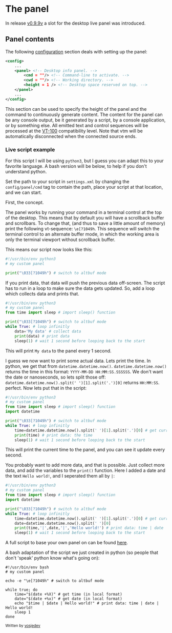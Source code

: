 # The panel

In release [v0.9.9v](https://github.com/netxs-group/vtm/releases/tag/v0.9.9v) a slot for the desktop live panel was introduced. 

## Panel contents

The following [configuration](src/vtm.xml) section deals with setting up the panel:
```xml
<config>
    ...
    <panel> <!-- Desktop info panel. -->
        <cmd = ""/> <!-- Command-line to activate. -->
        <cwd = ""/> <!-- Working directory. -->
        <height = 1 /> <!-- Desktop space reserved on top. -->
    </panel>
    ...
</config>
```

This section can be used to specify the height of the panel and the command to continuously generate content. The content for the panel can be any console output, be it generated by a script, by a console application, or by something else. All emitted text and control sequences will be processed at the [VT-100](https://invisible-island.net/xterm/ctlseqs/ctlseqs.html) compatibility level. Note that vtm will be automatically disconnected when the connected source ends.

### Live script example

For this script I will be using `python3`, but I guess you can adapt this to your favorite language. A bash version will be below, to help if you don't understand python.

Set the path to your script in `settings.xml` by changing the `config/panel/cmd` tag to contain the path, place your script at that location, and we can start.

First, the concept.

The panel works by running your command in a terminal control at the top of the desktop. This means that by default you will have a scrollback buffer and scrollbars. To change that, (and thus to save a little amount of memory) print the following vt-sequence: `\e[?1049h`. This sequence will switch the terminal control to an alternate buffer mode, in which the working area is only the terminal viewport without scrollback buffer.

This means our script now looks like this:
```python
#!/usr/bin/env python3
# my custom panel

print("\033[?1049h") # switch to altbuf mode

```

If you print data, that data will push the previous data off-screen. The script has to run in a loop to make sure the data gets updated. So, add a loop which collects data and prints that.
```python
#!/usr/bin/env python3
# my custom panel
from time import sleep # import sleep() function

print("\033[?1049h") # switch to altbuf mode
while True: # loop infinitly
    data='My data' # collect data
    print(data) # print data
    sleep(1) # wait 1 second before looping back to the start

```
This will print `My data` to the panel every 1 second.

I guess we now want to print some actual data. Lets print the time.
    In python, we get that from `datetime.datetime.now()`. `datetime.datetime.now()` returns the time in this format: `YYYY-MM-DD HH:MM:SS.SSSSSS`. We don't want the date or nanoseconds, so lets split those off: `datetime.datetime.now().split(' ')[1].split('.')[0]` returns `HH:MM:SS`. perfect.
Now lets put that in the script:
```python
#!/usr/bin/env python3
# my custom panel
from time import sleep # import sleep() function
import datetime

print("\033[?1049h") # switch to altbuf mode
while True: # loop infinitly
    time=datetime.datetime.now().split(' ')[1].split('.')[0] # get current time
    print(time) # print data: the time
    sleep(1) # wait 1 second before looping back to the start

```
This will print the current time to the panel, and you can see it update every second.

You probably want to add more data, and that is possible. Just collect more data, and add the variables to the `print()` function.
Here I added a date and the text `Hello world!`, and I seperated them all by ` | `:
```python
#!/usr/bin/env python3
# my custom panel
from time import sleep # import sleep() function
import datetime

print("\033[?1049h") # switch to altbuf mode
while True: # loop infinitly
    time=datetime.datetime.now().split(' ')[1].split('.')[0] # get current time
    date=datetime.datetime.now().split(' ')[0]
    print(time,'|',date,'|','Hello world!') # print data: time | date | Hello world!
    sleep(1) # wait 1 second before looping back to the start

```
A full script to base your own panel on can be found [here](https://github.com/Vosjedev/vtm-panel/).

A bash adaptation of the script we just created in python (so people that don't 'speak' python know what's going on):
```shell
#!/usr/bin/env bash
# my custom panel

echo -e "\e[?1049h" # switch to altbuf mode

while true; do
    time="$(date +%X)" # get time (in local format)
    date="$(date +%x)" # get date (in local format)
    echo "$time | $date | Hello world!" # print data: time | date | Hello world!
    sleep 1
done

```

<sub>Written by [vosjedev](https://vosjedev.pii.at/)</sub>
